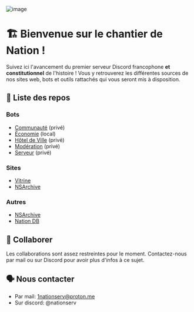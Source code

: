 ![image](https://github.com/user-attachments/assets/728e4724-160d-4b87-b69a-f9709d4cd7e6)

# :building_construction: Bienvenue sur le chantier de Nation !

Suivez ici l'avancement du premier serveur Discord francophone **et constitutionnel** de l'histoire ! Vous y retrouverez les différentes sources de nos sites web, bots et outils rattachés qui vous seront mis à disposition.

## :scroll: Liste des repos

### Bots
- [Communauté](https://github.com/1nserv/people.bot) (privé)
- [Économie](https://github.com/1nserv/economie) (local)
- [Hôtel de Ville](https://github.com/1nserv/hdv.bot) (privé)
- [Modération](https://github.com/1nserv/moderation) (privé)
- [Serveur](https://github.com/1nserv/server.bot) (privé)

### Sites
- [Vitrine](https://github.com/okayhappex/nation-server)
- [NSArchive](https://github.com/okayhappex/nation-server)

### Autres
- [NSArchive](https://github.com/1nserv/1ns-archive)
- [Nation DB](https://github.com/okayhappex/nation-db)

## :busts_in_silhouette: Collaborer
Les collaborations sont assez restreintes pour le moment. Contactez-nous par mail ou sur Discord pour avoir plus d'infos à ce sujet.

## :speaking_head: Nous contacter
- Par mail: 1nationserv@proton.me
- Sur discord: @nationserv
